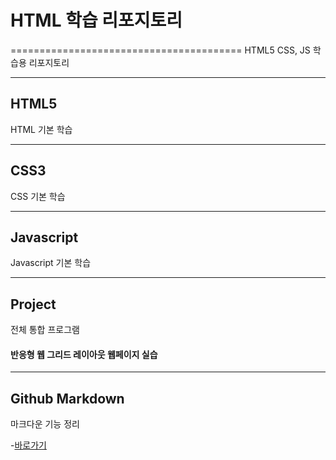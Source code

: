 # HTML 학습 리포지토리
========================================
HTML5 CSS, JS 학습용 리포지토리

---------------------------------
## HTML5 
HTML 기본 학습

----------
## CSS3
CSS 기본 학습

-----------------------------------

## Javascript
Javascript 기본 학습

-----------------------------------


## Project
전체 통합 프로그램

#### 반응형 웹 그리드 레이아웃 웹페이지 실습

-----------------------------------

## Github Markdown
마크다운 기능 정리

-[바로가기](https://github.com/guemin96/Prac-)
